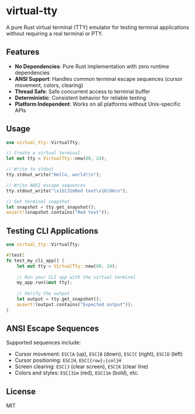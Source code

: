 # virtual-tty

A pure Rust virtual terminal (TTY) emulator for testing terminal applications without requiring a real terminal or PTY.

## Features

- **No Dependencies**: Pure Rust implementation with zero runtime dependencies
- **ANSI Support**: Handles common terminal escape sequences (cursor movement, colors, clearing)
- **Thread Safe**: Safe concurrent access to terminal buffer
- **Deterministic**: Consistent behavior for reliable testing
- **Platform Independent**: Works on all platforms without Unix-specific APIs

## Usage

```rust
use virtual_tty::VirtualTty;

// Create a virtual terminal
let mut tty = VirtualTty::new(80, 24);

// Write to stdout
tty.stdout_write("Hello, world!\n");

// Write ANSI escape sequences
tty.stdout_write("\x1b[31mRed text\x1b[0m\n");

// Get terminal snapshot
let snapshot = tty.get_snapshot();
assert!(snapshot.contains("Red text"));
```

## Testing CLI Applications

```rust
use virtual_tty::VirtualTty;

#[test]
fn test_my_cli_app() {
    let mut tty = VirtualTty::new(80, 24);
    
    // Run your CLI app with the virtual terminal
    my_app.run(&mut tty);
    
    // Verify the output
    let output = tty.get_snapshot();
    assert!(output.contains("Expected output"));
}
```

## ANSI Escape Sequences

Supported sequences include:
- Cursor movement: `ESC[A` (up), `ESC[B` (down), `ESC[C` (right), `ESC[D` (left)
- Cursor positioning: `ESC[H`, `ESC[{row};{col}H`
- Screen clearing: `ESC[J` (clear screen), `ESC[K` (clear line)
- Colors and styles: `ESC[31m` (red), `ESC[1m` (bold), etc.

## License

MIT